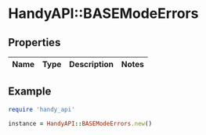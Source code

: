 # HandyAPI::BASEModeErrors

## Properties

| Name | Type | Description | Notes |
| ---- | ---- | ----------- | ----- |

## Example

```ruby
require 'handy_api'

instance = HandyAPI::BASEModeErrors.new()
```

